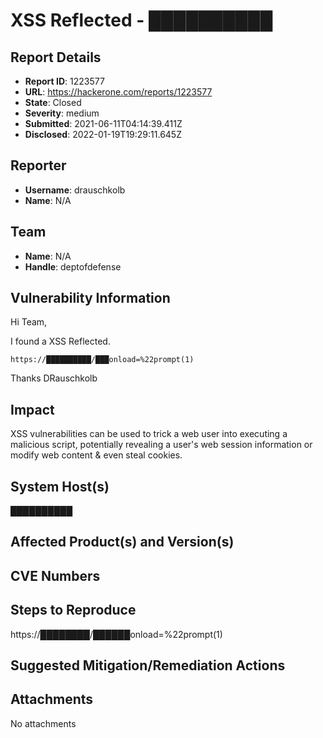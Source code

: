 # XSS Reflected - ██████████

## Report Details
- **Report ID**: 1223577
- **URL**: https://hackerone.com/reports/1223577
- **State**: Closed
- **Severity**: medium
- **Submitted**: 2021-06-11T04:14:39.411Z
- **Disclosed**: 2022-01-19T19:29:11.645Z

## Reporter
- **Username**: drauschkolb
- **Name**: N/A

## Team
- **Name**: N/A
- **Handle**: deptofdefense

## Vulnerability Information
Hi Team,

I found a XSS Reflected.

```
https://██████████/███onload=%22prompt(1)
```

Thanks DRauschkolb

## Impact

XSS vulnerabilities can be used to trick a web user into executing a malicious script, potentially revealing a user's web session information or modify web content & even steal cookies.

## System Host(s)
██████████

## Affected Product(s) and Version(s)


## CVE Numbers


## Steps to Reproduce
https://████████/██████onload=%22prompt(1)

## Suggested Mitigation/Remediation Actions




## Attachments
No attachments
